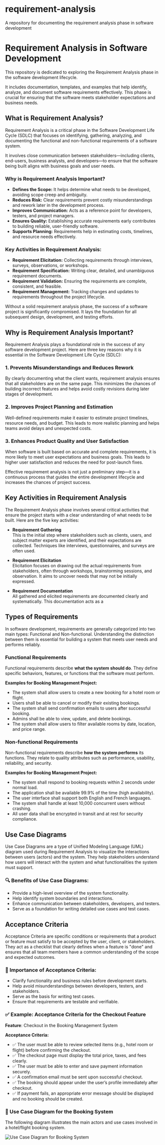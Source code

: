# requirement-analysis
A repository for documenting the requirement analysis phase in software development
# Requirement Analysis in Software Development

This repository is dedicated to exploring the Requirement Analysis phase in the software development lifecycle.

It includes documentation, templates, and examples that help identify, analyze, and document software requirements effectively. This phase is crucial for ensuring that the software meets stakeholder expectations and business needs.
## What is Requirement Analysis?

Requirement Analysis is a critical phase in the Software Development Life Cycle (SDLC) that focuses on identifying, gathering, analyzing, and documenting the functional and non-functional requirements of a software system.

It involves close communication between stakeholders—including clients, end-users, business analysts, and developers—to ensure that the software being built aligns with business goals and user needs.

### Why is Requirement Analysis Important?

- **Defines the Scope:** It helps determine what needs to be developed, avoiding scope creep and ambiguity.
- **Reduces Risk:** Clear requirements prevent costly misunderstandings and rework later in the development process.
- **Improves Communication:** Acts as a reference point for developers, testers, and project managers.
- **Ensures Quality:** Establishing accurate requirements early contributes to building reliable, user-friendly software.
- **Supports Planning:** Requirements help in estimating costs, timelines, and resource needs effectively.

### Key Activities in Requirement Analysis:

- **Requirement Elicitation:** Collecting requirements through interviews, surveys, observations, or workshops.
- **Requirement Specification:** Writing clear, detailed, and unambiguous requirement documents.
- **Requirement Validation:** Ensuring the requirements are complete, consistent, and feasible.
- **Requirement Management:** Tracking changes and updates to requirements throughout the project lifecycle.

Without a solid requirement analysis phase, the success of a software project is significantly compromised. It lays the foundation for all subsequent design, development, and testing efforts.

## Why is Requirement Analysis Important?

Requirement Analysis plays a foundational role in the success of any software development project. Here are three key reasons why it is essential in the Software Development Life Cycle (SDLC):

### 1. Prevents Misunderstandings and Reduces Rework
By clearly documenting what the client wants, requirement analysis ensures that all stakeholders are on the same page. This minimizes the chances of building incorrect features and helps avoid costly revisions during later stages of development.

### 2. Improves Project Planning and Estimation
Well-defined requirements make it easier to estimate project timelines, resource needs, and budget. This leads to more realistic planning and helps teams avoid delays and unexpected costs.

### 3. Enhances Product Quality and User Satisfaction
When software is built based on accurate and complete requirements, it is more likely to meet user expectations and business goals. This leads to higher user satisfaction and reduces the need for post-launch fixes.

Effective requirement analysis is not just a preliminary step—it is a continuous process that guides the entire development lifecycle and increases the chances of project success.
## Key Activities in Requirement Analysis

The Requirement Analysis phase involves several critical activities that ensure the project starts with a clear understanding of what needs to be built. Here are the five key activities:

- **Requirement Gathering**  
  This is the initial step where stakeholders such as clients, users, and subject matter experts are identified, and their expectations are collected. Techniques like interviews, questionnaires, and surveys are often used.

- **Requirement Elicitation**  
  Elicitation focuses on drawing out the actual requirements from stakeholders, often through workshops, brainstorming sessions, and observation. It aims to uncover needs that may not be initially expressed.

- **Requirement Documentation**  
  All gathered and elicited requirements are documented clearly and systematically. This documentation acts as a
## Types of Requirements

In software development, requirements are generally categorized into two main types: Functional and Non-functional. Understanding the distinction between them is essential for building a system that meets user needs and performs reliably.

### Functional Requirements

Functional requirements describe **what the system should do**. They define specific behaviors, features, or functions that the software must perform.

**Examples for Booking Management Project:**
- The system shall allow users to create a new booking for a hotel room or flight.
- Users shall be able to cancel or modify their existing bookings.
- The system shall send confirmation emails to users after successful booking.
- Admins shall be able to view, update, and delete bookings.
- The system shall allow users to filter available rooms by date, location, and price range.

### Non-functional Requirements

Non-functional requirements describe **how the system performs** its functions. They relate to quality attributes such as performance, usability, reliability, and security.

**Examples for Booking Management Project:**
- The system shall respond to booking requests within 2 seconds under normal load.
- The application shall be available 99.9% of the time (high availability).
- The user interface shall support both English and French languages.
- The system shall handle at least 10,000 concurrent users without crashing.
- All user data shall be encrypted in transit and at rest for security compliance.

## Use Case Diagrams

Use Case Diagrams are a type of Unified Modeling Language (UML) diagram used during Requirement Analysis to visualize the interactions between users (actors) and the system. They help stakeholders understand how users will interact with the system and what functionalities the system must support.

### 🔍 Benefits of Use Case Diagrams:
- Provide a high-level overview of the system functionality.
- Help identify system boundaries and interactions.
- Enhance communication between stakeholders, developers, and testers.
- Serve as a foundation for writing detailed use cases and test cases.
## Acceptance Criteria

Acceptance Criteria are specific conditions or requirements that a product or feature must satisfy to be accepted by the user, client, or stakeholders. They act as a checklist that clearly defines when a feature is "done" and ensures that all team members have a common understanding of the scope and expected outcomes.

### 📌 Importance of Acceptance Criteria:
- Clarify functionality and business rules before development starts.
- Help avoid misunderstandings between developers, testers, and stakeholders.
- Serve as the basis for writing test cases.
- Ensure that requirements are testable and verifiable.

### ✅ Example: Acceptance Criteria for the Checkout Feature

**Feature**: Checkout in the Booking Management System

**Acceptance Criteria:**
- ✅ The user must be able to review selected items (e.g., hotel room or flight) before confirming the checkout.
- ✅ The checkout page must display the total price, taxes, and fees clearly.
- ✅ The user must be able to enter and save payment information securely.
- ✅ A confirmation email must be sent upon successful checkout.
- ✅ The booking should appear under the user’s profile immediately after checkout.
- ✅ If payment fails, an appropriate error message should be displayed and no booking should be created.


### 🧩 Use Case Diagram for the Booking System

The following diagram illustrates the main actors and use cases involved in a hotel/flight booking system.

![Use Case Diagram for Booking System](alx-booking-uc.png)
